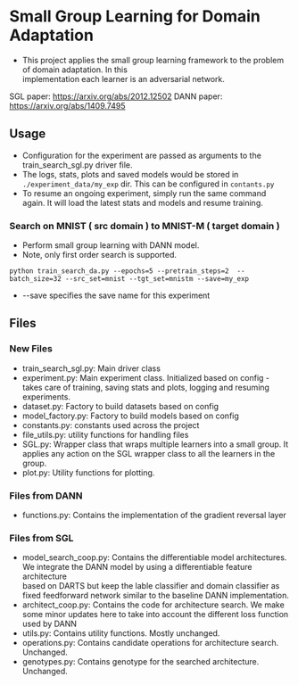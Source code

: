 # Small Group Learning for Domain Adaptation

* This project applies the small group learning framework to the problem of domain adaptation. In this  
implementation each learner is an adversarial network.

SGL paper: https://arxiv.org/abs/2012.12502
DANN paper: https://arxiv.org/abs/1409.7495

## Usage

* Configuration for the experiment are passed as arguments to the train_search_sgl.py driver file.
* The logs, stats, plots and saved models would be stored in `./experiment_data/my_exp` dir. This can be configured in `contants.py`
* To resume an ongoing experiment, simply run the same command again. It will load the latest stats and models and resume training.

### Search on MNIST ( src domain ) to MNIST-M ( target domain )
* Perform small group learning with DANN model.  
* Note, only first order search is supported.
```
python train_search_da.py --epochs=5 --pretrain_steps=2  --batch_size=32 --src_set=mnist --tgt_set=mnistm --save=my_exp
```
* --save specifies the save name for this experiment

## Files

### New Files
- train_search_sgl.py: Main driver class
- experiment.py: Main experiment class. Initialized based on config - takes care of training, saving stats and plots, logging and resuming experiments.
- dataset.py: Factory to build datasets based on config
- model_factory.py: Factory to build models based on config
- constants.py: constants used across the project
- file_utils.py: utility functions for handling files
- SGL.py: Wrapper class that wraps multiple learners into a small group. It applies any action on the SGL wrapper class to all the learners in the group.
- plot.py: Utility functions for plotting.

### Files from DANN
- functions.py: Contains the implementation of the gradient reversal layer

### Files from SGL
- model_search_coop.py: Contains the differentiable model architectures. We integrate the DANN model by using a differentiable feature architecture  
based on DARTS but keep the lable classifier and domain classifier as fixed feedforward network similar to the baseline DANN implementation.
- architect_coop.py: Contains the code for architecture search. We make some minor updates here to take into account the different loss function  
used by DANN
- utils.py: Contains utility functions. Mostly unchanged.
- operations.py: Contains candidate operations for architecture search. Unchanged.
- genotypes.py: Contains genotype for the searched architecture. Unchanged.

